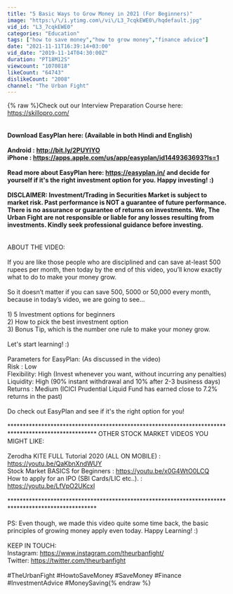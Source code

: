 ```yaml
---
title: "5 Basic Ways to Grow Money in 2021 (For Beginners)"
image: "https:\/\/i.ytimg.com\/vi\/L3_7cqkEWE0\/hqdefault.jpg"
vid_id: "L3_7cqkEWE0"
categories: "Education"
tags: ["how to save money","how to grow money","finance advice"]
date: "2021-11-11T16:39:14+03:00"
vid_date: "2019-11-14T04:30:00Z"
duration: "PT18M12S"
viewcount: "1070818"
likeCount: "64743"
dislikeCount: "2008"
channel: "The Urban Fight"
---
```

{% raw %}Check out our Interview Preparation Course here: <a rel="nofollow" target="blank" href="https://skillopro.com/">https://skillopro.com/</a><br />******************************************************************<br /><br />Download EasyPlan here: (Available in both Hindi and English)<br /><br />Android : <a rel="nofollow" target="blank" href="http://bit.ly/2PUYIYO">http://bit.ly/2PUYIYO</a><br />iPhone  : <a rel="nofollow" target="blank" href="https://apps.apple.com/us/app/easyplan/id1449363693?ls=1">https://apps.apple.com/us/app/easyplan/id1449363693?ls=1</a><br /><br />Read more about EasyPlan here: <a rel="nofollow" target="blank" href="https://easyplan.in/">https://easyplan.in/</a> and decide for yourself if it's the right investment option for you. Happy investing! :)<br /><br />DISCLAIMER: Investment/Trading in Securities Market is subject to market risk. Past performance is NOT a guarantee of future performance. There is no assurance or guarantee of returns on investments. We, The Urban Fight are not responsible or liable for any losses resulting from investments. Kindly seek professional guidance before investing.<br /><br />******************************************************************<br />ABOUT THE VIDEO:<br /><br />If you are like those people who are disciplined and can save at-least 500 rupees per month, then today by the end of this video, you’ll know exactly what to do to make your money grow. <br /><br />So it doesn’t matter if you can save 500, 5000 or 50,000 every month, because in today’s video, we are going to see…<br /><br />1) 5 Investment options for beginners<br />2) How to pick the best investment option<br />3) Bonus Tip, which is the number one rule to make your money grow.<br /><br />Let's start learning! :)<br /><br />Parameters for EasyPlan: (As discussed in the video)<br />Risk : Low<br />Flexibility: High (Invest whenever you want, without incurring any penalties)<br />Liquidity: High (90% instant withdrawal and 10% after 2-3 business days)<br />Returns : Medium (ICICI Prudential Liquid Fund has earned close to 7.2% returns in the past)<br /><br />Do check out EasyPlan and see if it's the right option for you!<br /><br />**************************************************************************************************** OTHER STOCK MARKET VIDEOS YOU MIGHT LIKE:<br /><br />Zerodha KITE FULL Tutorial 2020 (ALL ON MOBILE)    : <a rel="nofollow" target="blank" href="https://youtu.be/QaKbnXndWUY">https://youtu.be/QaKbnXndWUY</a><br />Stock Market BASICS for Beginners                                : <a rel="nofollow" target="blank" href="https://youtu.be/x0G4WtO0LCQ">https://youtu.be/x0G4WtO0LCQ</a><br />How to apply for an IPO (SBI Cards/LIC etc..).               : <a rel="nofollow" target="blank" href="https://youtu.be/LfVpO2UKcxI">https://youtu.be/LfVpO2UKcxI</a><br /><br />****************************************************************************************************<br /><br />PS: Even though, we made this video quite some time back, the basic principles of growing money apply even today. Happy Learning! :) <br /><br />KEEP IN TOUCH:<br />Instagram: <a rel="nofollow" target="blank" href="https://www.instagram.com/theurbanfight/">https://www.instagram.com/theurbanfight/</a><br />Twitter: <a rel="nofollow" target="blank" href="https://twitter.com/theurbanfight">https://twitter.com/theurbanfight</a><br /><br />#TheUrbanFight #HowtoSaveMoney #SaveMoney #Finance #InvestmentAdvice #MoneySaving{% endraw %}
